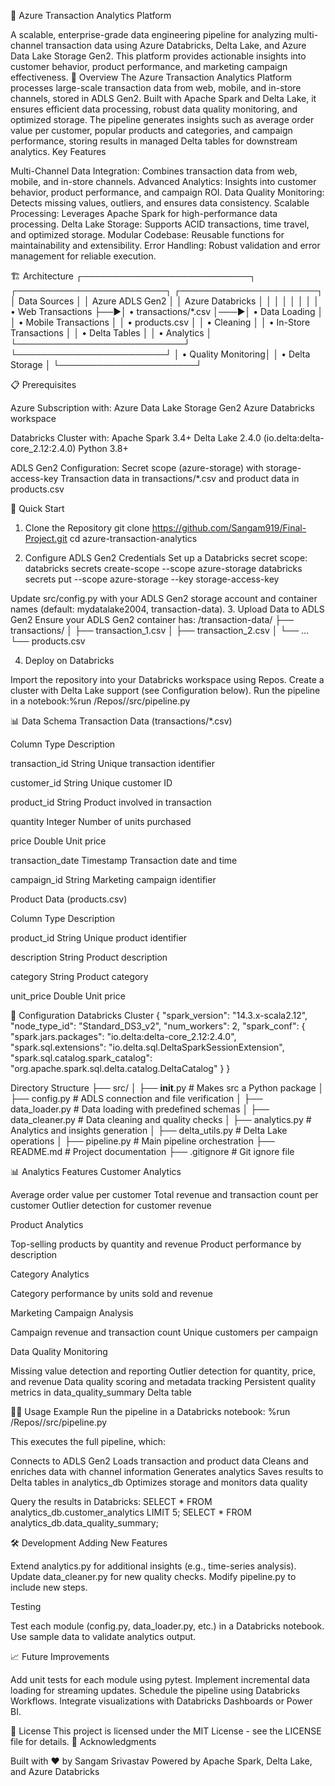 🚀 Azure Transaction Analytics Platform

A scalable, enterprise-grade data engineering pipeline for analyzing multi-channel transaction data using Azure Databricks, Delta Lake, and Azure Data Lake Storage Gen2. This platform provides actionable insights into customer behavior, product performance, and marketing campaign effectiveness.
🎯 Overview
The Azure Transaction Analytics Platform processes large-scale transaction data from web, mobile, and in-store channels, stored in ADLS Gen2. Built with Apache Spark and Delta Lake, it ensures efficient data processing, robust data quality monitoring, and optimized storage. The pipeline generates insights such as average order value per customer, popular products and categories, and campaign performance, storing results in managed Delta tables for downstream analytics.
Key Features

Multi-Channel Data Integration: Combines transaction data from web, mobile, and in-store channels.
Advanced Analytics: Insights into customer behavior, product performance, and campaign ROI.
Data Quality Monitoring: Detects missing values, outliers, and ensures data consistency.
Scalable Processing: Leverages Apache Spark for high-performance data processing.
Delta Lake Storage: Supports ACID transactions, time travel, and optimized storage.
Modular Codebase: Reusable functions for maintainability and extensibility.
Error Handling: Robust validation and error management for reliable execution.

🏗️ Architecture
┌───────────────────────────┐    ┌────────────────────────┐    ┌──────────────────────┐
│       Data Sources        │    │    Azure ADLS Gen2     │    │  Azure Databricks    │
│                           │    │                        │    │                      │
│  • Web Transactions       ├──▶│  • transactions/*.csv  │───▶│  • Data Loading      │
│  • Mobile Transactions    │    │  • products.csv        │    │  • Cleaning          │
│  • In-Store Transactions  │    │  • Delta Tables        │    │  • Analytics         │
└───────────────────────────┘    └────────────────────────┘    │  • Quality Monitoring│
                                                              │  • Delta Storage     │
                                                              └──────────────────────┘

📋 Prerequisites

Azure Subscription with:
Azure Data Lake Storage Gen2
Azure Databricks workspace


Databricks Cluster with:
Apache Spark 3.4+
Delta Lake 2.4.0 (io.delta:delta-core_2.12:2.4.0)
Python 3.8+


ADLS Gen2 Configuration:
Secret scope (azure-storage) with storage-access-key
Transaction data in transactions/*.csv and product data in products.csv



🚀 Quick Start
1. Clone the Repository
git clone https://github.com/Sangam919/Final-Project.git
cd azure-transaction-analytics

2. Configure ADLS Gen2 Credentials
Set up a Databricks secret scope:
databricks secrets create-scope --scope azure-storage
databricks secrets put --scope azure-storage --key storage-access-key

Update src/config.py with your ADLS Gen2 storage account and container names (default: mydatalake2004, transaction-data).
3. Upload Data to ADLS Gen2
Ensure your ADLS Gen2 container has:
/transaction-data/
├── transactions/
│   ├── transaction_1.csv
│   ├── transaction_2.csv
│   └── ...
└── products.csv

4. Deploy on Databricks

Import the repository into your Databricks workspace using Repos.
Create a cluster with Delta Lake support (see Configuration below).
Run the pipeline in a notebook:%run /Repos/<your-repo>/src/pipeline.py



📊 Data Schema
Transaction Data (transactions/*.csv)



Column
Type
Description



transaction_id
String
Unique transaction identifier


customer_id
String
Unique customer ID


product_id
String
Product involved in transaction


quantity
Integer
Number of units purchased


price
Double
Unit price


transaction_date
Timestamp
Transaction date and time


campaign_id
String
Marketing campaign identifier


Product Data (products.csv)



Column
Type
Description



product_id
String
Unique product identifier


description
String
Product description


category
String
Product category


unit_price
Double
Unit price


🔧 Configuration
Databricks Cluster
{
  "spark_version": "14.3.x-scala2.12",
  "node_type_id": "Standard_DS3_v2",
  "num_workers": 2,
  "spark_conf": {
    "spark.jars.packages": "io.delta:delta-core_2.12:2.4.0",
    "spark.sql.extensions": "io.delta.sql.DeltaSparkSessionExtension",
    "spark.sql.catalog.spark_catalog": "org.apache.spark.sql.delta.catalog.DeltaCatalog"
  }
}

Directory Structure
├── src/
│   ├── __init__.py           # Makes src a Python package
│   ├── config.py             # ADLS connection and file verification
│   ├── data_loader.py        # Data loading with predefined schemas
│   ├── data_cleaner.py       # Data cleaning and quality checks
│   ├── analytics.py          # Analytics and insights generation
│   ├── delta_utils.py        # Delta Lake operations
│   ├── pipeline.py           # Main pipeline orchestration
├── README.md                 # Project documentation
├── .gitignore                # Git ignore file

📊 Analytics Features
Customer Analytics

Average order value per customer
Total revenue and transaction count per customer
Outlier detection for customer revenue

Product Analytics

Top-selling products by quantity and revenue
Product performance by description

Category Analytics

Category performance by units sold and revenue

Marketing Campaign Analysis

Campaign revenue and transaction count
Unique customers per campaign

Data Quality Monitoring

Missing value detection and reporting
Outlier detection for quantity, price, and revenue
Data quality scoring and metadata tracking
Persistent quality metrics in data_quality_summary Delta table

🏃‍♂️ Usage Example
Run the pipeline in a Databricks notebook:
%run /Repos/<your-repo>/src/pipeline.py

This executes the full pipeline, which:

Connects to ADLS Gen2
Loads transaction and product data
Cleans and enriches data with channel information
Generates analytics
Saves results to Delta tables in analytics_db
Optimizes storage and monitors data quality

Query the results in Databricks:
SELECT * FROM analytics_db.customer_analytics LIMIT 5;
SELECT * FROM analytics_db.data_quality_summary;

🛠️ Development
Adding New Features

Extend analytics.py for additional insights (e.g., time-series analysis).
Update data_cleaner.py for new quality checks.
Modify pipeline.py to include new steps.

Testing

Test each module (config.py, data_loader.py, etc.) in a Databricks notebook.
Use sample data to validate analytics output.

📈 Future Improvements

Add unit tests for each module using pytest.
Implement incremental data loading for streaming updates.
Schedule the pipeline using Databricks Workflows.
Integrate visualizations with Databricks Dashboards or Power BI.

📜 License
This project is licensed under the MIT License - see the LICENSE file for details.
🙌 Acknowledgments

Built with ❤️ by Sangam Srivastav
Powered by Apache Spark, Delta Lake, and Azure Databricks
